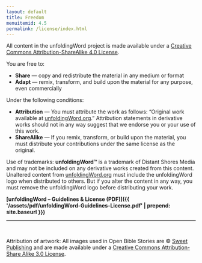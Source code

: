 ```yaml
---
layout: default
title: Freedom
menuitemid: 4.5
permalink: /license/index.html
---
```


All content in the unfoldingWord project is made available under a
[Creative Commons Attribution-ShareAlike 4.0 License](http://creativecommons.org/licenses/by-sa/4.0/).

You are free to:

-   **Share** — copy and redistribute the material in any medium or format
-   **Adapt** — remix, transform, and build upon the material for any purpose, even commercially

Under the following conditions:

-   **Attribution** — You must attribute the work as follows: “Original work available at [unfoldingWord.org](https://unfoldingword.org).”
    Attribution statements in derivative works should not in any way suggest that we endorse you or your use of this work.
-   **ShareAlike** — If you remix, transform, or build upon the material, you must distribute your contributions under
    the same license as the original.

Use of trademarks: **unfoldingWord&trade;** is a trademark of Distant Shores Media and may not be included on any derivative
works created from this content. Unaltered content from [unfoldingWord.org](https://unfoldingword.org) must include the unfoldingWord logo when
distributed to others. But if you alter the content in any way, you must remove the unfoldingWord logo before distributing your work.

**[unfoldingWord – Guidelines & License (PDF)]({{ '/assets/pdf/unfoldingWord-Guidelines-License.pdf' | prepend: site.baseurl }})**

* * * * *

 

Attribution of artwork: All images used in Open Bible Stories are © [Sweet Publishing](http://www.sweetpublishing.com)
and are made available under a [Creative Commons Attribution-Share Alike 3.0 License](http://creativecommons.org/licenses/by-sa/3.0).
